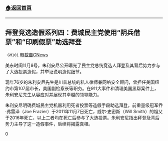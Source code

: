 ###  [:house:返回首頁](https://github.com/ourhimalayas/txt)
---

## 拜登竞选造假系列四：费城民主党使用“阴兵借票”和“印刷假票”助选拜登
` GM101` [轉載自GNews](https://gnews.org/zh-hans/539463/)

美东时间11月8号，朱利安尼公开曝光了民主党总统竞选人拜登及其背后势力参与了大选投票造假，并举证说明造假细节。

现年76岁的朱利安尼先生是川普总统的私人律师兼网络安全顾问，曾担任美国纽约市第107届市长，美国副检察长等职务。在911大事件和清理美国黑帮案件上，朱利安尼先生从容应对并展现其卓越的领导能力。

朱利安尼明确费城民主党机器利用死者投票等造假手段助选拜登，前重量级冠军乔·弗雷泽（Joe Frazier）于2011年11月7日死亡，威尔·史密斯（Will Smith）的祖父于2016年死亡，以上二者均在死亡后参与了大选投票。朱利安尼指出拜登及背后势力主导了这一造假事件，后续将揭露真相。

0
